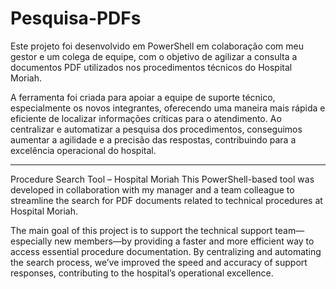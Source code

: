 ﻿# Pesquisa-PDFs
Este projeto foi desenvolvido em PowerShell em colaboração com meu gestor e um colega de equipe, com o objetivo de agilizar a consulta a documentos PDF utilizados nos procedimentos técnicos do Hospital Moriah.

A ferramenta foi criada para apoiar a equipe de suporte técnico, especialmente os novos integrantes, oferecendo uma maneira mais rápida e eficiente de localizar informações críticas para o atendimento. Ao centralizar e automatizar a pesquisa dos procedimentos, conseguimos aumentar a agilidade e a precisão das respostas, contribuindo para a excelência operacional do hospital.

----------------------------------------------------------------------------------------------------------------------------------------------------------------------------------------------------------------------
Procedure Search Tool – Hospital Moriah
This PowerShell-based tool was developed in collaboration with my manager and a team colleague to streamline the search for PDF documents related to technical procedures at Hospital Moriah.

The main goal of this project is to support the technical support team—especially new members—by providing a faster and more efficient way to access essential procedure documentation. By centralizing and automating the search process, we’ve improved the speed and accuracy of support responses, contributing to the hospital’s operational excellence.
